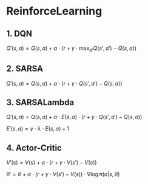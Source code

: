 # ReinforceLearning
## 1. DQN
$Q'(s, a) = Q(s, a) + \alpha \cdot \left(r + \gamma \cdot \max_{a'}Q\left(s', a'\right) - Q\left(s, a\right)\right)$

## 2. SARSA
$Q'(s, a) = Q(s, a) + \alpha \cdot \left(r + \gamma \cdot Q\left(s', a'\right) - Q\left(s, a\right)\right)$

## 3. SARSALambda
$Q'(s, a) = Q(s, a) + \alpha \cdot E(s, a) \cdot \left(r + \gamma \cdot Q\left(s', a'\right) - Q\left(s, a\right)\right)$

$E'(s, a) = \gamma \cdot \lambda \cdot E(s, a) + 1$

## 4. Actor-Critic
$V'(s) = V(s) + \alpha \cdot \left(r + \gamma \cdot V\left(s'\right) - V\left(s\right)\right)$

$\theta' = \theta + \alpha \cdot \left(r + \gamma \cdot V\left(s'\right) - V\left(s\right)\right) \cdot \nabla \log \pi(a|s, \theta)$
